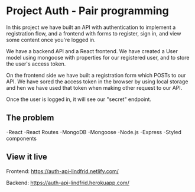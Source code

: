 # Project Auth - Pair programming

In this project we have built an API with authentication to implement a registration flow, and a frontend with forms to register, sign in, and view some content once you're logged in.

We have a backend API and a React frontend. 
We have created a User model using mongoose with properties for our registered user, and to store the user's access token.

On the frontend side we have built a registration form which POSTs to our API. We have sored the access token in the browser by using local storage and hen we have used that token when making other request to our API. 

Once the user is logged in, it will see our "secret" endpoint.  

## The problem

-React
-React Routes
-MongoDB
-Mongoose
-Node.js
-Express
-Styled components

## View it live

Frontend: https://auth-api-lindfrid.netlify.com/

Backend: https://auth-api-lindfrid.herokuapp.com/